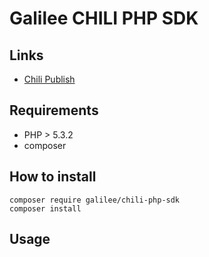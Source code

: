 # Galilee CHILI PHP SDK

## Links

* [Chili Publish](https://www.chili-publish.com/start)

## Requirements

* PHP > 5.3.2
* composer

## How to install

```console
composer require galilee/chili-php-sdk
composer install
```

## Usage

